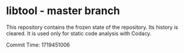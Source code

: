 # libtool - master branch

This repository contains the frozen state of the repository.
Its history is cleared. It is used only for static code
analysis with Codacy.

Commit Time: 1719451006